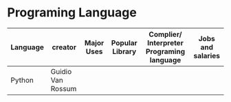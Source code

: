 # Programing Language

| Language | creator | Major Uses | Popular Library | Complier/ Interpreter Programing language | Jobs and salaries |
| -------- | ------- | ---------- | --------------- | ----------------------------------------- | ----------------- |
| Python | Guidio Van Rossum | | | | |
